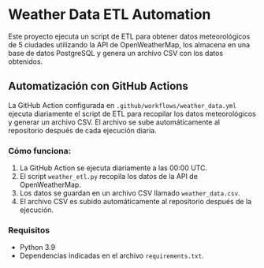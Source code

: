 # Weather Data ETL Automation

Este proyecto ejecuta un script de ETL para obtener datos meteorológicos de 5 ciudades utilizando la API de OpenWeatherMap, los almacena en una base de datos PostgreSQL y genera un archivo CSV con los datos obtenidos.

## Automatización con GitHub Actions

La GitHub Action configurada en `.github/workflows/weather_data.yml` ejecuta diariamente el script de ETL para recopilar los datos meteorológicos y generar un archivo CSV. El archivo se sube automáticamente al repositorio después de cada ejecución diaria.

### Cómo funciona:

1. La GitHub Action se ejecuta diariamente a las 00:00 UTC.
2. El script `weather_etl.py` recopila los datos de la API de OpenWeatherMap.
3. Los datos se guardan en un archivo CSV llamado `weather_data.csv`.
4. El archivo CSV es subido automáticamente al repositorio después de la ejecución.

### Requisitos

- Python 3.9
- Dependencias indicadas en el archivo `requirements.txt`.

